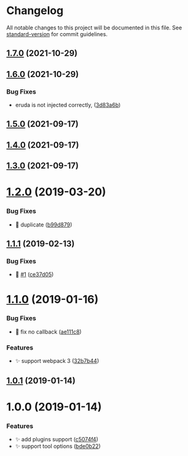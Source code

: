 # Changelog

All notable changes to this project will be documented in this file. See [standard-version](https://github.com/conventional-changelog/standard-version) for commit guidelines.

## [1.7.0](https://github.com/huruji/eruda-webpack-plugin/compare/v1.6.0...v1.7.0) (2021-10-29)

## [1.6.0](https://github.com/huruji/eruda-webpack-plugin/compare/v1.5.0...v1.6.0) (2021-10-29)


### Bug Fixes

* eruda is not injected correctly, ([3d83a6b](https://github.com/huruji/eruda-webpack-plugin/commit/3d83a6b5533e533fd2d2cf807d890530e67d86a5))

## [1.5.0](https://github.com/huruji/eruda-webpack-plugin/compare/v1.2.0...v1.5.0) (2021-09-17)

## [1.4.0](https://github.com/huruji/eruda-webpack-plugin/compare/v1.2.0...v1.4.0) (2021-09-17)

## [1.3.0](https://github.com/huruji/eruda-webpack-plugin/compare/v1.2.0...v1.3.0) (2021-09-17)

<a name="1.2.0"></a>
# [1.2.0](https://github.com/huruji/eruda-webpack-plugin/compare/v1.1.1...v1.2.0) (2019-03-20)


### Bug Fixes

* :bug: duplicate ([b99d879](https://github.com/huruji/eruda-webpack-plugin/commit/b99d879))



<a name="1.1.1"></a>
## [1.1.1](https://github.com/huruji/eruda-webpack-plugin/compare/v1.1.0...v1.1.1) (2019-02-13)


### Bug Fixes

* :bug: [#1](https://github.com/huruji/eruda-webpack-plugin/issues/1) ([ce37d05](https://github.com/huruji/eruda-webpack-plugin/commit/ce37d05))



<a name="1.1.0"></a>
# [1.1.0](https://github.com/huruji/eruda-webpack-plugin/compare/v1.0.1...v1.1.0) (2019-01-16)


### Bug Fixes

* :bug: fix no callback ([ae111c8](https://github.com/huruji/eruda-webpack-plugin/commit/ae111c8))


### Features

* :sparkles: support webpack 3 ([32b7b44](https://github.com/huruji/eruda-webpack-plugin/commit/32b7b44))



<a name="1.0.1"></a>
## [1.0.1](https://github.com/huruji/eruda-webpack-plugin/compare/v1.0.0...v1.0.1) (2019-01-14)



<a name="1.0.0"></a>
# 1.0.0 (2019-01-14)


### Features

* :sparkles: add plugins support ([c5074f4](https://github.com/huruji/eruda-webpack-plugin/commit/c5074f4))
* :sparkles: support tool options ([bde0b22](https://github.com/huruji/eruda-webpack-plugin/commit/bde0b22))
